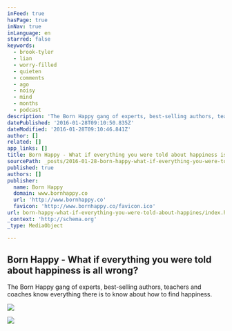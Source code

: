 ```yaml
---
inFeed: true
hasPage: true
inNav: true
inLanguage: en
starred: false
keywords:
  - brook-tyler
  - lian
  - worry-filled
  - quieten
  - comments
  - ago
  - noisy
  - mind
  - months
  - podcast
description: 'The Born Happy gang of experts, best-selling authors, teachers and coaches know everything there is to know about how to find happiness.'
datePublished: '2016-01-28T09:10:50.835Z'
dateModified: '2016-01-28T09:10:46.841Z'
author: []
related: []
app_links: []
title: Born Happy - What if everything you were told about happiness is all wrong?
sourcePath: _posts/2016-01-28-born-happy-what-if-everything-you-were-told-about-happines.md
published: true
authors: []
publisher:
  name: Born Happy
  domain: www.bornhappy.co
  url: 'http://www.bornhappy.co'
  favicon: 'http://www.bornhappy.co/favicon.ico'
url: born-happy-what-if-everything-you-were-told-about-happines/index.html
_context: 'http://schema.org'
_type: MediaObject

---
```

<article style=""><h1>Born Happy - What if everything you were told about happiness is all wrong?</h1><p>The Born Happy gang of experts, best-selling authors, teachers and coaches know everything there is to know about how to find happiness.</p><img src="https://s3-us-west-2.amazonaws.com/the-grid-img/p/6a8e3ea77b8739bc4746bd5ccaa30f394f6d03bd.jpg" /></article>

![](https://the-grid-user-content.s3-us-west-2.amazonaws.com/a385eb2c-b842-4d02-afbf-dbaaaa6fce36.png)